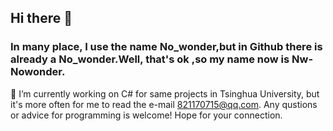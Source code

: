 ## Hi there 👋
### In many place, I use the name No_wonder,but in Github there is already a No_wonder.Well, that's ok ,so my name now is Nw-Nowonder.

🔭 I’m currently working on C# for same projects in Tsinghua University, but it's more often for me to read the e-mail 821170715@qq.com. Any qustions or advice for programming is welcome! Hope for your connection.

<!--
**Nw-Nowonder/Nw-Nowonder** is a ✨ _special_ ✨ repository because its `README.md` (this file) appears on your GitHub profile.

Here are some ideas to get you started:

- 🔭 I’m currently working on ...
- 🌱 I’m currently learning ...
- 👯 I’m looking to collaborate on ...
- 🤔 I’m looking for help with ...
- 💬 Ask me about ...
- 📫 How to reach me: ...
- 😄 Pronouns: ...
- ⚡ Fun fact: ...
-->

